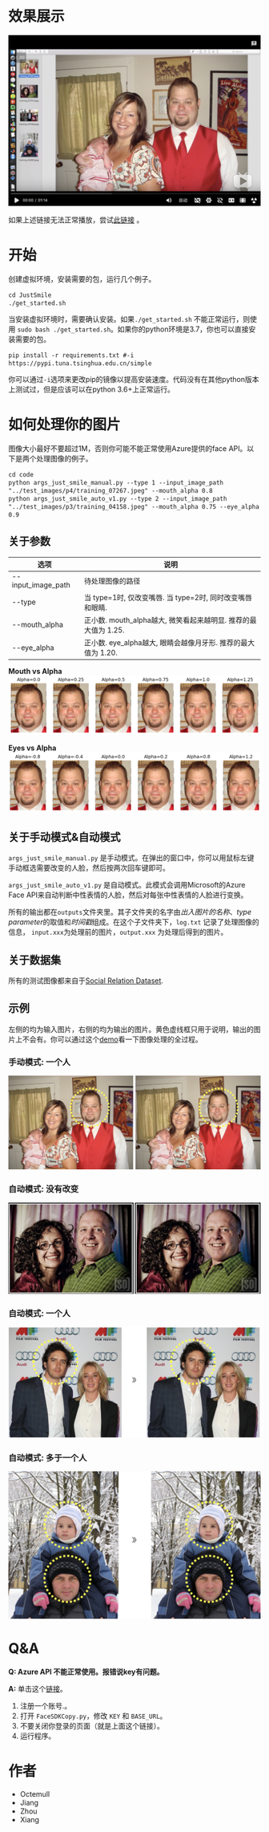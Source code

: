 # 效果展示

[![Watch the video](./img/demo_link_bilibili.png)](https://www.bilibili.com/video/av47138906)

如果上述链接无法正常播放，尝试[此链接](https://youtu.be/iHTBCI0DAXc) 。

# 开始
创建虚拟环境，安装需要的包，运行几个例子。
```
cd JustSmile
./get_started.sh
```
当安装虚拟环境时，需要确认安装。如果`./get_started.sh` 不能正常运行，则使用 `sudo bash ./get_started.sh`。如果你的python环境是3.7，你也可以直接安装需要的包。

```
pip install -r requirements.txt #-i https://pypi.tuna.tsinghua.edu.cn/simple
```

你可以通过`-i`选项来更改pip的镜像以提高安装速度。代码没有在其他python版本上测试过，但是应该可以在python 3.6+上正常运行。

# 如何处理你的图片

图像大小最好不要超过1M，否则你可能不能正常使用Azure提供的face API。以下是两个处理图像的例子。

```
cd code
python args_just_smile_manual.py --type 1 --input_image_path "../test_images/p4/training_07267.jpeg" --mouth_alpha 0.8
python args_just_smile_auto_v1.py --type 2 --input_image_path "../test_images/p3/training_04158.jpeg" --mouth_alpha 0.75 --eye_alpha 0.9
```

## 关于参数
|选项           | 说明|
| -----------------|----------------------------- |
|--input_image_path| 待处理图像的路径|
|--type             |当 type=1时, 仅改变嘴唇. 当 type=2时, 同时改变嘴唇和眼睛.|
|--mouth_alpha     |正小数. mouth_alpha越大, 微笑看起来越明显. 推荐的最大值为 1.25.|
|--eye_alpha       |正小数. eye_alpha越大, 眼睛会越像月牙形. 推荐的最大值为 1.20.|

**Mouth vs Alpha**
![](./img/Alpha_mouth.png)

**Eyes vs Alpha**
![](./img/Alpha_eyes_smile.png)

## 关于手动模式&自动模式
`args_just_smile_manual.py` 是手动模式。在弹出的窗口中，你可以用鼠标左键手动框选需要改变的人脸，然后按两次回车键即可。

`args_just_smile_auto_v1.py` 是自动模式。此模式会调用Microsoft的Azure Face API来自动判断中性表情的人脸，然后对每张中性表情的人脸进行变换。

所有的输出都在`outputs`文件夹里。其子文件夹的名字由*出入图片的名称*、*type parameter*的取值和*时间戳*组成。在这个子文件夹下，`log.txt` 记录了处理图像的信息， `input.xxx`为处理前的图片，`output.xxx` 为处理后得到的图片。

## 关于数据集

所有的测试图像都来自于[Social Relation Dataset](http://mmlab.ie.cuhk.edu.hk/projects/socialrelation/index.html).

## 示例

左侧的均为输入图片，右侧的均为输出的图片。黄色虚线框只用于说明，输出的图片上不会有。你可以通过这个[demo](https://youtu.be/iHTBCI0DAXc)看一下图像处理的全过程。

### 手动模式: 一个人
![-w911](img/15482995022644.jpg)

### 自动模式: 没有改变

![-w916](img/15482997122904.jpg)


### 自动模式: 一个人

![-w779](img/15482995978009.jpg)

### 自动模式: 多于一个人

![-w742](img/15482996286674.jpg)

# Q&A

**Q: Azure API 不能正常使用。报错说key有问题。**

**A:** 单击这个[链接](https://azure.microsoft.com/en-us/try/cognitive-services/my-apis/?api=face-api)。
1. 注册一个账号.。
2. 打开 `FaceSDKCopy.py`，修改 `KEY` 和 `BASE_URL`。
3. 不要关闭你登录的页面（就是上面这个链接）。
4. 运行程序。
  
# 作者
- Octemull
- Jiang
- Zhou
- Xiang
